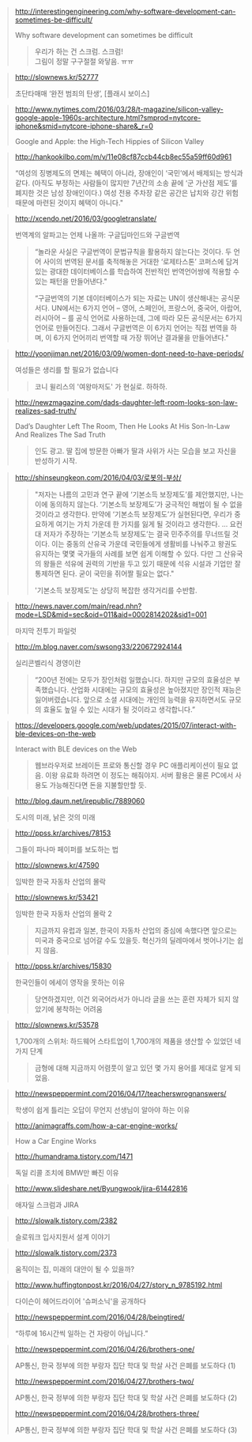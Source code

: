 > <http://interestingengineering.com/why-software-development-can-sometimes-be-difficult/>
>
> Why software development can sometimes be difficult
>
> > 우리가 하는 건 스크럼. 스크럼!  
> > 그림이 정말 구구절절 와닿음. ㅠㅠ 

> <http://slownews.kr/52777>
>
> 초단타매매 ‘완전 범죄의 탄생’, [플래시 보이스]

> <http://www.nytimes.com/2016/03/28/t-magazine/silicon-valley-google-apple-1960s-architecture.html?smprod=nytcore-iphone&smid=nytcore-iphone-share&_r=0>
>
> Google and Apple: the High-Tech Hippies of Silicon Valley

> <http://hankookilbo.com/m/v/11e08cf87ccb44cb8ec55a59ff60d961>
>
> “여성의 징병제도의 면제는 혜택이 아니라, 장애인이 ‘국민’에서 배제되는 방식과 같다. (아직도 부정하는 사람들이 많지만 7년간의 소송 끝에 ‘군 가산점 제도’를 폐지한 것은 남성 장애인이다.) 여성 전용 주차장 같은 공간은 납치와 강간 위험 때문에 마련된 것이지 혜택이 아니다."

> <http://xcendo.net/2016/03/googletranslate/>
>
> 번역계의 알파고는 언제 나올까: 구글딥마인드와 구글번역
>
> > “놀라운 사실은 구글번역이 문법규칙을 활용하지 않는다는 것이다. 두 언어 사이의 번역된 문서를 축적해놓은 거대한 ‘로제타스톤’ 코퍼스에 담겨 있는 광대한 데이터베이스를 학습하여 전반적인 번역언어쌍에 적용할 수 있는 패턴을 만들어낸다."
> >
> > “구글번역의 기본 데이터베이스가 되는 자료는 UN이 생산해내는 공식문서다. UN에서는 6가지 언어 – 영어, 스페인어, 프랑스어, 중국어, 아랍어, 러시아어 – 를 공식 언어로 사용하는데, 그에 따라 모든 공식문서는 6가지 언어로 만들어진다. 그래서 구글번역은 이 6가지 언어는 직접 번역을 하며, 이 6가지 언어끼리 번역할 때 가장 뛰어난 결과물을 만들어낸다." 

> <http://yoonjiman.net/2016/03/09/women-dont-need-to-have-periods/>
>
> 여성들은 생리를 할 필요가 없습니다
>
> > 코니 윌리스의 '여왕마저도' 가 현실로. 하하하.

> <http://newzmagazine.com/dads-daughter-left-room-looks-son-law-realizes-sad-truth/>
>
> Dad’s Daughter Left The Room, Then He Looks At His Son-In-Law And Realizes The Sad Truth
>
> > 인도 광고. 딸 집에 방문한 아빠가 딸과 사위가 사는 모습을 보고 자신을 반성하기 시작.

> <http://shinseungkeon.com/2016/04/03/로봇의-부상/>
>
> > "저자는 나름의 고민과 연구 끝에 ‘기본소득 보장제도’를 제안했지만, 나는 이에 동의하지 않는다. ‘기본소득 보장제도’가 궁극적인 해법이 될 수 없을 것이라고 생각한다. 만약에 ‘기본소득 보장제도’가 실현된다면, 우리가 중요하게 여기는 가치 가운데 한 가지를 잃게 될 것이라고 생각한다.
> > ...
> > 요컨대 저자가 주장하는 ‘기본소득 보장제도’는 결국 민주주의를 무너뜨릴 것이다. 이는 중동의 산유국 가운데 국민들에게 생활비를 나눠주고 왕권도 유지하는 몇몇 국가들의 사례를 보면 쉽게 이해할 수 있다. 다만 그 산유국의 왕들은 석유에 권력의 기반을 두고 있기 때문에 석유 시설과 기업만 잘 통제하면 된다. 굳이 국민을 쥐어짤 필요는 없다."
> >
> > '기본소득 보장제도'는 상당히 복잡한 생각거리를 수반함.

> <http://news.naver.com/main/read.nhn?mode=LSD&mid=sec&oid=011&aid=0002814202&sid1=001>
>
> 마지막 전투기 파일럿

> <http://m.blog.naver.com/swsong33/220672924144>
>
> 실리콘벨리식 경영이란
>
> > “200년 전에는 모두가 장인처럼 일했습니다. 하지만 규모의 효율성은 부족했습니다. 산업화 시대에는 규모의 효율성은 높아졌지만 장인적 재능은 잃어버렸습니다. 앞으로 소셜 시대에는 개인의 능력을 유지하면서도 규모의 효율도 높일 수 있는 시대가 될 것이라고 생각합니다.”

> <https://developers.google.com/web/updates/2015/07/interact-with-ble-devices-on-the-web>
>
> Interact with BLE devices on the Web
>
> > 웹브라우저로 브레이든 프로와 통신할 경우 PC 애플리케이션이 필요 없음. 이왕 유료화 하려면 이 정도는 해줘야지. 서버 활용은 물론 PC에서 사용도 가능해진다면 돈을 지불할만할 듯.

> <http://blog.daum.net/irepublic/7889060>
>
> 도시의 미래, 낡은 것의 미래

> <http://ppss.kr/archives/78153>
>
> 그들이 파나마 페이퍼를 보도하는 법

> <http://slownews.kr/47590>
>
> 임박한 한국 자동차 산업의 몰락

> <http://slownews.kr/53421>
>
> 임박한 한국 자동차 산업의 몰락 2
>
> > 지금까지 유럽과 일본, 한국이 자동차 산업의 중심에 속했다면 앞으로는 미국과 중국으로 넘어갈 수도 있을듯. 혁신가의 딜레마에서 벗어나기는 쉽지 않음. 

> <http://ppss.kr/archives/15830>
>
> 한국인들이 에세이 영작을 못하는 이유
>
> > 당연하겠지만, 이건 외국어라서가 아니라 글을 쓰는 훈련 자체가 되지 않았기에 봉착하는 어려움

> <http://slownews.kr/53578>
>
> 1,700개의 스위처: 하드웨어 스타트업이 1,700개의 제품을 생산할 수 있었던 네 가지 단계
>
> > 금형에 대해 지금까지 어렴풋이 알고 있던 몇 가지 용어를 제대로 알게 되었음. 

> <http://newspeppermint.com/2016/04/17/teacherswrognanswers/>
>
> 학생이 쉽게 틀리는 오답이 무언지 선생님이 알아야 하는 이유

> <http://animagraffs.com/how-a-car-engine-works/>
>
> How a Car Engine Works

> <http://humandrama.tistory.com/1471>
>
> 독일 리콜 조치에 BMW만 빠진 이유

> <http://www.slideshare.net/Byungwook/jira-61442816>
>
> 애자일 스크럼과 JIRA

> <http://slowalk.tistory.com/2382>
>
> 슬로워크 입사지원서 설계 이야기

> <http://slowalk.tistory.com/2373>
>
> 움직이는 집, 미래의 대안이 될 수 있을까?

> <http://www.huffingtonpost.kr/2016/04/27/story_n_9785192.html>
>
> 다이슨이 헤어드라이어 '슈퍼소닉'을 공개하다

> <http://newspeppermint.com/2016/04/28/beingtired/>
>
> “하루에 16시간씩 일하는 건 자랑이 아닙니다.”

> <http://newspeppermint.com/2016/04/26/brothers-one/>
>
> AP통신, 한국 정부에 의한 부랑자 집단 학대 및 학살 사건 은폐를 보도하다 (1)
>
> <http://newspeppermint.com/2016/04/27/brothers-two/>
>
> AP통신, 한국 정부에 의한 부랑자 집단 학대 및 학살 사건 은폐를 보도하다 (2)
>
> <http://newspeppermint.com/2016/04/28/brothers-three/>
>
> AP통신, 한국 정부에 의한 부랑자 집단 학대 및 학살 사건 은폐를 보도하다 (3) 